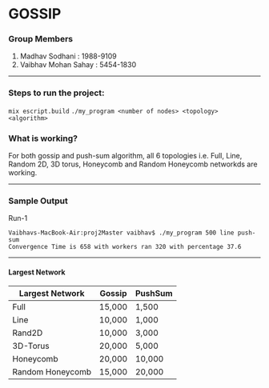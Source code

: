 # GOSSIP

### Group Members
1.   Madhav Sodhani       :     1988-9109 
1.   Vaibhav Mohan Sahay  :     5454-1830

--- 

### Steps to run the project:
   `mix escript.build`
   `./my_program <number of nodes> <topology> <algorithm>`


### What is working?   

For both gossip and push-sum algorithm, all 6 topologies i.e. Full, Line, Random 2D, 3D torus, Honeycomb and Random Honeycomb networkds are working.
 
---

### Sample Output

Run-1

```text
Vaibhavs-MacBook-Air:proj2Master vaibhav$ ./my_program 500 line push-sum
Convergence Time is 658 with workers ran 320 with percentage 37.6
```


--- 
#### Largest Network

| Largest Network  | Gossip | PushSum |
|------------------|--------|---------|
| Full             | 15,000 | 1,500   |
| Line             | 10,000 | 1,000   |
| Rand2D           | 10,000 | 3,000   |
| 3D-Torus         | 20,000 | 5,000   |
| Honeycomb        | 20,000 | 10,000  |
| Random Honeycomb | 15,000 | 20,000  |


